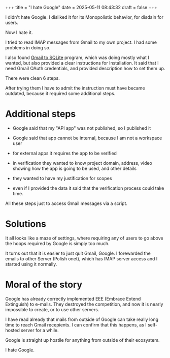 +++
title = "I hate Google"
date = 2025-05-11 08:43:32
draft = false
+++

I didn't hate Google. I disliked it for its Monopolistic behavior, for disdain for users.

Now I hate it.

I tried to read IMAP messages from Gmail to my own project. I had some problems in doing so.

I also found [Gmail to SQLite](https://github.com/marcboeker/gmail-to-sqlite) program, which was doing mostly what I wanted, but also provided a clear instructions for Installation. It said that I need Gmail OAuth credentials, and provided description how to set them up.

There were clean 6 steps.

After trying them I have to admit the instruction must have became outdated, because it required some additional steps.

# Additional steps

- Google said that my "API app" was not published, so I published it

- Google said that app cannot be internal, because I am not a workspace user

- for external apps it requires the app to be verified

- in verification they wanted to know project domain, address, video showing how the app is going to be used, and other details

- they wanted to have my justification for scopes

- even if I provided the data it said that the verification process could take time.

All these steps just to access Gmail messages via a script.

# Solutions

It all looks like a maze of settings, where requiring any of users to go above the hoops required by Google is simply too much.

It turns out that it is easier to just quit Gmail, Google. I forewarded the emails to other Server (Polish onet), which has IMAP server access and I started using it normally.

# Moral of the story

Google has already correctly implemented EEE (Embrace Extend Extinguish) to e-mails. They destroyed the competition, and now it is nearly impossible to create, or to use other servers.

I have read already that mails from outside of Google can take really long time to reach Gmail recepients. I can confirm that this happens, as I self-hosted server for a while.

Google is straight up hostile for anything from outside of their ecosystem.

I hate Google.

